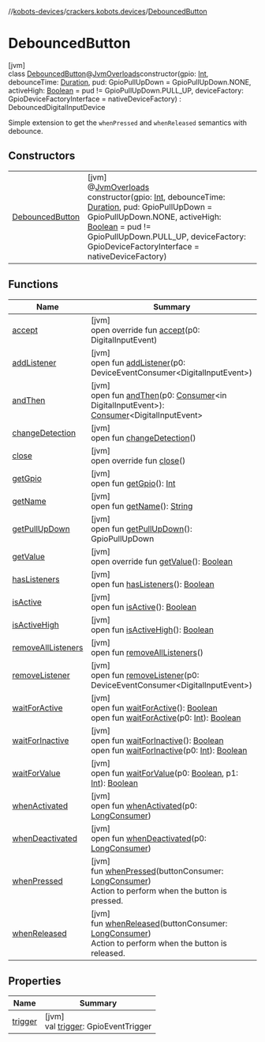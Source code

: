 //[kobots-devices](../../../index.md)/[crackers.kobots.devices](../index.md)/[DebouncedButton](index.md)

# DebouncedButton

[jvm]\
class [DebouncedButton](index.md)@[JvmOverloads](https://kotlinlang.org/api/latest/jvm/stdlib/kotlin.jvm/-jvm-overloads/index.html)constructor(gpio: [Int](https://kotlinlang.org/api/latest/jvm/stdlib/kotlin/-int/index.html), debounceTime: [Duration](https://docs.oracle.com/javase/8/docs/api/java/time/Duration.html), pud: GpioPullUpDown = GpioPullUpDown.NONE, activeHigh: [Boolean](https://kotlinlang.org/api/latest/jvm/stdlib/kotlin/-boolean/index.html) = pud != GpioPullUpDown.PULL_UP, deviceFactory: GpioDeviceFactoryInterface = nativeDeviceFactory) : DebouncedDigitalInputDevice

Simple extension to get the `whenPressed` and `whenReleased` semantics with debounce.

## Constructors

| | |
|---|---|
| [DebouncedButton](-debounced-button.md) | [jvm]<br>@[JvmOverloads](https://kotlinlang.org/api/latest/jvm/stdlib/kotlin.jvm/-jvm-overloads/index.html)<br>constructor(gpio: [Int](https://kotlinlang.org/api/latest/jvm/stdlib/kotlin/-int/index.html), debounceTime: [Duration](https://docs.oracle.com/javase/8/docs/api/java/time/Duration.html), pud: GpioPullUpDown = GpioPullUpDown.NONE, activeHigh: [Boolean](https://kotlinlang.org/api/latest/jvm/stdlib/kotlin/-boolean/index.html) = pud != GpioPullUpDown.PULL_UP, deviceFactory: GpioDeviceFactoryInterface = nativeDeviceFactory) |

## Functions

| Name | Summary |
|---|---|
| [accept](index.md#-244338900%2FFunctions%2F-1216412040) | [jvm]<br>open override fun [accept](index.md#-244338900%2FFunctions%2F-1216412040)(p0: DigitalInputEvent) |
| [addListener](index.md#-928465486%2FFunctions%2F-1216412040) | [jvm]<br>open fun [addListener](index.md#-928465486%2FFunctions%2F-1216412040)(p0: DeviceEventConsumer&lt;DigitalInputEvent&gt;) |
| [andThen](index.md#47068618%2FFunctions%2F-1216412040) | [jvm]<br>open fun [andThen](index.md#47068618%2FFunctions%2F-1216412040)(p0: [Consumer](https://docs.oracle.com/javase/8/docs/api/java/util/function/Consumer.html)&lt;in DigitalInputEvent&gt;): [Consumer](https://docs.oracle.com/javase/8/docs/api/java/util/function/Consumer.html)&lt;DigitalInputEvent&gt; |
| [changeDetection](index.md#48985362%2FFunctions%2F-1216412040) | [jvm]<br>open fun [changeDetection](index.md#48985362%2FFunctions%2F-1216412040)() |
| [close](index.md#-416476753%2FFunctions%2F-1216412040) | [jvm]<br>open override fun [close](index.md#-416476753%2FFunctions%2F-1216412040)() |
| [getGpio](index.md#-1378245852%2FFunctions%2F-1216412040) | [jvm]<br>open fun [getGpio](index.md#-1378245852%2FFunctions%2F-1216412040)(): [Int](https://kotlinlang.org/api/latest/jvm/stdlib/kotlin/-int/index.html) |
| [getName](index.md#1681722309%2FFunctions%2F-1216412040) | [jvm]<br>open fun [getName](index.md#1681722309%2FFunctions%2F-1216412040)(): [String](https://kotlinlang.org/api/latest/jvm/stdlib/kotlin/-string/index.html) |
| [getPullUpDown](index.md#1411953518%2FFunctions%2F-1216412040) | [jvm]<br>open fun [getPullUpDown](index.md#1411953518%2FFunctions%2F-1216412040)(): GpioPullUpDown |
| [getValue](index.md#276982169%2FFunctions%2F-1216412040) | [jvm]<br>open override fun [getValue](index.md#276982169%2FFunctions%2F-1216412040)(): [Boolean](https://kotlinlang.org/api/latest/jvm/stdlib/kotlin/-boolean/index.html) |
| [hasListeners](index.md#-842626500%2FFunctions%2F-1216412040) | [jvm]<br>open fun [hasListeners](index.md#-842626500%2FFunctions%2F-1216412040)(): [Boolean](https://kotlinlang.org/api/latest/jvm/stdlib/kotlin/-boolean/index.html) |
| [isActive](index.md#-721018332%2FFunctions%2F-1216412040) | [jvm]<br>open fun [isActive](index.md#-721018332%2FFunctions%2F-1216412040)(): [Boolean](https://kotlinlang.org/api/latest/jvm/stdlib/kotlin/-boolean/index.html) |
| [isActiveHigh](index.md#1579502436%2FFunctions%2F-1216412040) | [jvm]<br>open fun [isActiveHigh](index.md#1579502436%2FFunctions%2F-1216412040)(): [Boolean](https://kotlinlang.org/api/latest/jvm/stdlib/kotlin/-boolean/index.html) |
| [removeAllListeners](index.md#952499807%2FFunctions%2F-1216412040) | [jvm]<br>open fun [removeAllListeners](index.md#952499807%2FFunctions%2F-1216412040)() |
| [removeListener](index.md#2025367501%2FFunctions%2F-1216412040) | [jvm]<br>open fun [removeListener](index.md#2025367501%2FFunctions%2F-1216412040)(p0: DeviceEventConsumer&lt;DigitalInputEvent&gt;) |
| [waitForActive](index.md#1535893226%2FFunctions%2F-1216412040) | [jvm]<br>open fun [waitForActive](index.md#1535893226%2FFunctions%2F-1216412040)(): [Boolean](https://kotlinlang.org/api/latest/jvm/stdlib/kotlin/-boolean/index.html)<br>open fun [waitForActive](index.md#-721437688%2FFunctions%2F-1216412040)(p0: [Int](https://kotlinlang.org/api/latest/jvm/stdlib/kotlin/-int/index.html)): [Boolean](https://kotlinlang.org/api/latest/jvm/stdlib/kotlin/-boolean/index.html) |
| [waitForInactive](index.md#-1918411675%2FFunctions%2F-1216412040) | [jvm]<br>open fun [waitForInactive](index.md#-1918411675%2FFunctions%2F-1216412040)(): [Boolean](https://kotlinlang.org/api/latest/jvm/stdlib/kotlin/-boolean/index.html)<br>open fun [waitForInactive](index.md#-1769677885%2FFunctions%2F-1216412040)(p0: [Int](https://kotlinlang.org/api/latest/jvm/stdlib/kotlin/-int/index.html)): [Boolean](https://kotlinlang.org/api/latest/jvm/stdlib/kotlin/-boolean/index.html) |
| [waitForValue](index.md#-308349569%2FFunctions%2F-1216412040) | [jvm]<br>open fun [waitForValue](index.md#-308349569%2FFunctions%2F-1216412040)(p0: [Boolean](https://kotlinlang.org/api/latest/jvm/stdlib/kotlin/-boolean/index.html), p1: [Int](https://kotlinlang.org/api/latest/jvm/stdlib/kotlin/-int/index.html)): [Boolean](https://kotlinlang.org/api/latest/jvm/stdlib/kotlin/-boolean/index.html) |
| [whenActivated](index.md#231844653%2FFunctions%2F-1216412040) | [jvm]<br>open fun [whenActivated](index.md#231844653%2FFunctions%2F-1216412040)(p0: [LongConsumer](https://docs.oracle.com/javase/8/docs/api/java/util/function/LongConsumer.html)) |
| [whenDeactivated](index.md#-1600275700%2FFunctions%2F-1216412040) | [jvm]<br>open fun [whenDeactivated](index.md#-1600275700%2FFunctions%2F-1216412040)(p0: [LongConsumer](https://docs.oracle.com/javase/8/docs/api/java/util/function/LongConsumer.html)) |
| [whenPressed](when-pressed.md) | [jvm]<br>fun [whenPressed](when-pressed.md)(buttonConsumer: [LongConsumer](https://docs.oracle.com/javase/8/docs/api/java/util/function/LongConsumer.html))<br>Action to perform when the button is pressed. |
| [whenReleased](when-released.md) | [jvm]<br>fun [whenReleased](when-released.md)(buttonConsumer: [LongConsumer](https://docs.oracle.com/javase/8/docs/api/java/util/function/LongConsumer.html))<br>Action to perform when the button is released. |

## Properties

| Name | Summary |
|---|---|
| [trigger](index.md#1380664558%2FProperties%2F-1216412040) | [jvm]<br>val [trigger](index.md#1380664558%2FProperties%2F-1216412040): GpioEventTrigger |
